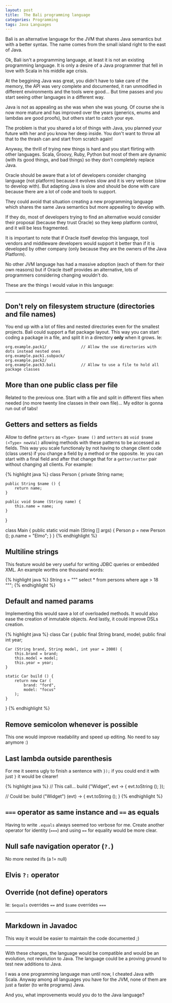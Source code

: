 ```yaml
---
layout: post
title:  The Bali programming language
categories: Programming
tags: Java Languages
---
```


Bali is an alternative language for the JVM that shares Java semantics but with a better 
syntax. The name comes from the small island right to the east of Java.

Ok, Bali isn't a programming language, at least it is not an existing programming language. It
is only a desire of a Java programmer that fell in love with Scala in his middle age crisis.

At the beggining Java was great, you didn't have to take care of the memory, the API was very
complete and documented, it ran unmodified in different environments and the tools were
good... But time passes and you start seeing other languages in a different way.

Java is not as appealing as she was when she was young. Of course she is now more mature and
has improved over the years (generics, enums and lambdas are good proofs), but others start to
catch your eye.

The problem is that you shared a lot of things with Java, you planned your future with her 
and you know her deep inside. You don't want to throw all that to the thrash can and start
from scratch again!

Anyway, the thrill of trying new things is hard and you start flirting with other languages.
Scala, Groovy, Ruby, Python but most of them are dynamic (with its good things, and bad
things) so they don't completely replace Java.

Oracle should be aware that a lot of developers consider changing language (not platform)
because it evolves slow and it is very verbose (slow to develop with). But adapting Java is
slow and should be done with care because there are a lot of code and  tools to support.

They could avoid that situation creating a new programming language which shares the same
Java semantics but more appealing to develop with.

If they do, most of developers trying to find an alternative would consider their proposal
(because they trust Oracle) so they keep platform control, and it will be less fragmented.

It is important to note that if Oracle itself develop this language, tool vendors and
middleware developers would support it better than if it is developed by other company (only
because they are the owners of the Java Platform).

No other JVM language has had a massive adoption (each of them for their own reasons) but if
Oracle itself provides an alternative, lots of programmers considering changing wouldn't do.

These are the things I would value in this language:

----

## Don't rely on filesystem structure (directories and file names)

You end up with a lot of files and nested directories even for the smallest projects. Bali
could support a flat package layout. This way you can start coding a package in a file, and
split it in a directory __only__ when it grows. Ie:

    org.example.pack1/               // Allow the use directories with dots instead nested ones
    org.example.pack1.subpack/
    org.example.pack2/
    org.example.pack3.bali           // Allow to use a file to hold all package classes

## More than one public class per file

Related to the previous one. Start with a file and split in different files when needed (no
more twenty line classes in their own file)... My editor is gonna run out of tabs!

## Getters and setters as fields

Allow to define `getters` as `<Type> $name ()` and `setters` as `void $name (<Type> newVal)`
allowing methods with these patterns to be accessed as fields. This way you scale functionaly
by not having to change client code (class users) if you change a field by a method or the
opposite. Ie: you can start with a final field and after that change that for a `getter/setter`
pair without changing all clients. For example:

{% highlight java %}
class Person {
    private String name;

    public String $name () {
        return name;
    }
    
    public void $name (String name) {
        this.name = name;
    }
}

class Main {
    public static void main (String [] args) {
        Person p = new Person ();
        p.name = "Elmo";
    }
}
{% endhighlight %}

## Multiline strings

This feature would be very useful for writing JDBC queries or embedded XML. An example worths
one thousand words:

{% highlight java %}
String s = """
  select *
  from persons
  where age > 18
""";
{% endhighlight %}

## Default and named params

Implementing this would save a lot of overloaded methods. It would also ease the creation of
inmutable objects. And lastly, it could improve DSLs creation.

{% highlight java %}
class Car {
    public final String brand, model;
    public final int year;
  
    Car (String brand, String model, int year = 2000) {
        this.brand = brand;
        this.model = model;
        this.year = year;
    }
    
    static Car build () {
        return new Car (
            brand: "ford",
            model: "focus"
        );
    }
}
{% endhighlight %}

## Remove semicolon whenever is possible

This one would improve readability and speed up editing. No need to say anymore :)

## Last lambda outside parenthesis

For me it seems ugly to finish a sentence with `});` if you could end it with just `}` it would
be clearer!

{% highlight java %}
// This call...
build ("Widget", evt -> {
    evt.toString ();
});

// Could be:
build ("Widget") (evt) -> {
    evt.toString ();
}
{% endhighlight %}

## `===` operator as same instance and `==` as equals

Having to write `.equals` always seemed too verbose for me. Create another operator for
identity (`===`) and using `==` for equality would be more clear.

## Null safe navigation operator (`?.`)

No more nested ifs (a != null)

## Elvis `?:` operator

## Override (not define) operators

Ie: `$equals` overrides `==` and `$same` overrides `===`

----

## Markdown in Javadoc

This way it would be easier to maintain the code documented ;)

----

With these changes, the language would be compatible and would be an evolution, 
not revolution to Java. The language could be a proving ground to test new additions to Java.

I was a one programming language man until now, I cheated Java with Scala. Anyway among all
languages you have for the JVM, none of them are just a faster (to write programs) Java.

And you, what improvements would you do to the Java language?

